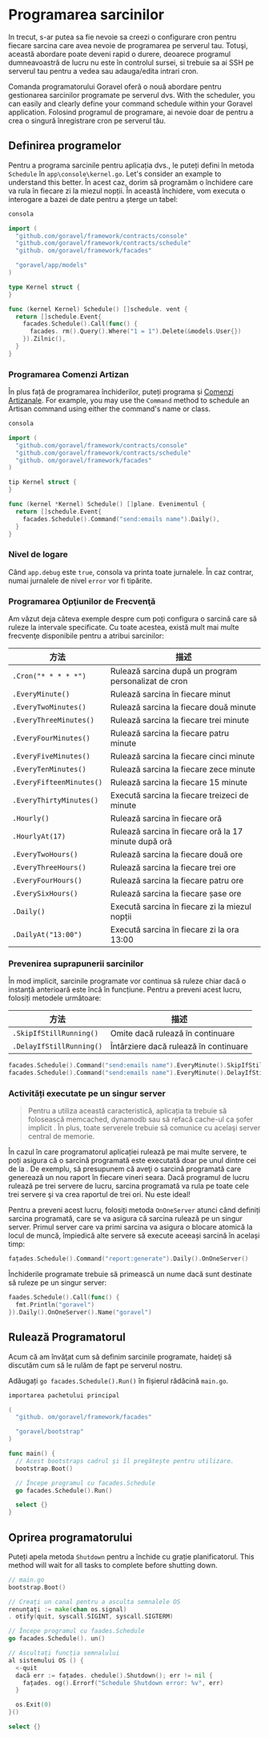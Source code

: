 # Programarea sarcinilor

In trecut, s-ar putea sa fie nevoie sa creezi o configurare cron pentru fiecare sarcina care avea nevoie de programarea pe serverul tau.
Totuşi, această abordare poate deveni rapid o durere, deoarece programul dumneavoastră de lucru nu este în controlul sursei, si trebuie sa ai SSH
pe serverul tau pentru a vedea sau adauga/edita intrari cron.

Comanda programatorului Goravel oferă o nouă abordare pentru gestionarea sarcinilor programate pe serverul dvs. With the scheduler, you
can easily and clearly define your command schedule within your Goravel application. Folosind programul de programare, ai nevoie doar de
pentru a crea o singură înregistrare cron pe serverul tău.

## Definirea programelor

Pentru a programa sarcinile pentru aplicația dvs., le puteți defini în metoda `Schedule` în `app\console\kernel.go`. Let's
consider an example to understand this better. În acest caz, dorim să programăm o închidere care va rula în fiecare zi la
miezul nopții. În această închidere, vom executa o interogare a bazei de date pentru a șterge un tabel:

```go
consola

import (
  "github.com/goravel/framework/contracts/console"
  "github.com/goravel/framework/contracts/schedule"
  "github. om/goravel/framework/facades"

  "goravel/app/models"
)

type Kernel struct {
}

func (kernel Kernel) Schedule() []schedule. vent {
  return []schedule.Event{
    facades.Schedule().Call(func() {
      facades. rm().Query().Where("1 = 1").Delete(&models.User{})
    }).Zilnic(),
  }
}
```

### Programarea Comenzi Artizan

În plus față de programarea închiderilor, puteți programa și [Comenzi Artizanale](./artisan). For example, you may
use the `Command` method to schedule an Artisan command using either the command's name or class.

```go
consola

import (
  "github.com/goravel/framework/contracts/console"
  "github.com/goravel/framework/contracts/schedule"
  "github. om/goravel/framework/facades"
)

tip Kernel struct {
}

func (kernel *Kernel) Schedule() []plane. Evenimentul {
  return []schedule.Event{
    facades.Schedule().Command("send:emails name").Daily(),
  }
}
```

### Nivel de logare

Când `app.debug` este `true`, consola va printa toate jurnalele. În caz contrar, numai jurnalele de nivel `error` vor fi tipărite.

### Programarea Opţiunilor de Frecvenţă

Am văzut deja câteva exemple despre cum poți configura o sarcină care să ruleze la intervale specificate. Cu toate acestea, există mult
mai multe frecvenţe disponibile pentru a atribui sarcinilor:

| 方法                       | 描述                                                         |
| ------------------------ | ---------------------------------------------------------- |
| `.Cron("* * * * *")`     | Rulează sarcina după un program personalizat de cron       |
| `.EveryMinute()`         | Rulează sarcina în fiecare minut                           |
| `.EveryTwoMinutes()`     | Rulează sarcina la fiecare două minute                     |
| `.EveryThreeMinutes()`   | Rulează sarcina la fiecare trei minute                     |
| `.EveryFourMinutes()`    | Rulează sarcina la fiecare patru minute                    |
| `.EveryFiveMinutes()`    | Rulează sarcina la fiecare cinci minute                    |
| `.EveryTenMinutes()`     | Rulează sarcina la fiecare zece minute                     |
| `.EveryFifteenMinutes()` | Rulează sarcina la fiecare 15 minute                       |
| `.EveryThirtyMinutes()`  | Execută sarcina la fiecare treizeci de minute              |
| `.Hourly()`              | Rulează sarcina în fiecare oră                             |
| `.HourlyAt(17)`          | Rulează sarcina în fiecare oră la 17 minute după oră       |
| `.EveryTwoHours()`       | Rulează sarcina la fiecare două ore                        |
| `.EveryThreeHours()`     | Rulează sarcina la fiecare trei ore                        |
| `.EveryFourHours()`      | Rulează sarcina la fiecare patru ore                       |
| `.EverySixHours()`       | Rulează sarcina la fiecare șase ore                        |
| `.Daily()`               | Execută sarcina în fiecare zi la miezul nopții             |
| `.DailyAt("13:00")`      | Execută sarcina în fiecare zi la ora 13:00 |

### Prevenirea suprapunerii sarcinilor

În mod implicit, sarcinile programate vor continua să ruleze chiar dacă o instanță anterioară este încă în funcțiune. Pentru a preveni acest lucru, folosiți metodele
următoare:

| 方法                       | 描述                                    |
| ------------------------ | ------------------------------------- |
| `.SkipIfStillRunning()`  | Omite dacă rulează în continuare      |
| `.DelayIfStillRunning()` | Întârziere dacă rulează în continuare |

```go
facades.Schedule().Command("send:emails name").EveryMinute().SkipIfStillRunning()
facades.Schedule().Command("send:emails name").EveryMinute().DelayIfStillning()
```

### Activități executate pe un singur server

> Pentru a utiliza această caracteristică, aplicația ta trebuie să folosească memcached, dynamodb sau să refacă cache-ul ca șofer implicit
> . În plus, toate serverele trebuie să comunice cu acelaşi server central de memorie.

În cazul în care programatorul aplicației rulează pe mai multe servere, te poți asigura că o sarcină programată este executată doar pe unul dintre cei de la
. De exemplu, să presupunem că aveţi o sarcină programată care generează un nou raport în fiecare vineri seara. Dacă programul de lucru
rulează pe trei servere de lucru, sarcina programată va rula pe toate cele trei servere şi va crea raportul de trei
ori. Nu este ideal!

Pentru a preveni acest lucru, folosiți metoda `OnOneServer` atunci când definiți sarcina programată, care se va asigura că sarcina rulează
pe un singur server. Primul server care va primi sarcina va asigura o blocare atomică la locul de muncă, împiedică alte servere
să execute aceeași sarcină în același timp:

```go
fațades.Schedule().Command("report:generate").Daily().OnOneServer()
```

Închiderile programate trebuie să primească un nume dacă sunt destinate să ruleze pe un singur server:

```go
faades.Schedule().Call(func() {
  fmt.Println("goravel")
}).Daily().OnOneServer().Name("goravel")
```

## Rulează Programatorul

Acum că am învăţat cum să definim sarcinile programate, haideţi să discutăm cum să le rulăm de fapt pe serverul nostru.

Adăugați `go facades.Schedule().Run()` în fișierul rădăcină `main.go`.

```go
importarea pachetului principal

(
  "github. om/goravel/framework/facades"

  "goravel/bootstrap"
)

func main() {
  // Acest bootstraps cadrul şi îl pregăteşte pentru utilizare.
  bootstrap.Boot()

  // Începe programul cu facades.Schedule
  go facades.Schedule().Run()

  select {}
}
```

## Oprirea programatorului

Puteți apela metoda `Shutdown` pentru a închide cu grație planificatorul. This method will wait for all tasks to
complete before shutting down.

```go
// main.go
bootstrap.Boot()

// Creați un canal pentru a asculta semnalele OS
renunțați := make(chan os.signal)
. otify(quit, syscall.SIGINT, syscall.SIGTERM)

// Începe programul cu faades.Schedule
go facades.Schedule(). un()

// Ascultați funcția semnalului
al sistemului OS () {
  <-quit
  dacă err := fațades. chedule().Shutdown(); err != nil {
    fațades. og().Errorf("Schedule Shutdown error: %v", err)
  }

  os.Exit(0)
}()

select {}
```
